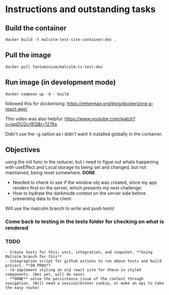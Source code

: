 
# Instructions and outstanding tasks

## Build the container

`docker build -t malcolm-test-site-container:dev .`

## Pull the image

`docker pull fantominium/malcolm-ts-test:dev`

## Run image (in development mode)

`docker compose up -d --build`

followed this for dockerising:
<https://mherman.org/blog/dockerizing-a-react-app/>

This video was also  helpful:
<https://www.youtube.com/watch?v=iqqDU2crIEQ&t=1276s>

Didn't use the -g option as i didn't want it installed globally in the container.

## Objectives

using the init func in the reducer, but i need to figue out whats happening with useEffect and Local storage
its being set and changed, but not maintained, being reset somewhere. **DONE**

- Needed to check to see if the window obj was created, since my app renders first on
the server, which presents my next challenge:
- How to hydrate the darkmode context on the server side before presenting data to the client

Will use the malcolm branch to write and push tests!

### Come back to testing in the tests folder for checking on what is rendered

### TODO

    - Create tests for this; unit, integration, and snapshot. **Using Malcolm branch for this**
    - integragtion script for github actions to run above tests and build project. **IN PROG**
    - re-implement styling on old react site for these in styled components. (Not yet, will do soon)
    - **DONE** solve the persistence issue of the context through navigation. (Will need a session/broser cookie, or make an api to take the easy route) 
